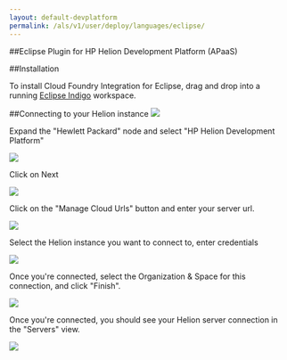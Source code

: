 ```yaml
---
layout: default-devplatform
permalink: /als/v1/user/deploy/languages/eclipse/
---
```

<!--UNDER REVISION-->

##Eclipse Plugin for HP Helion Development Platform (APaaS)

##Installation

To install Cloud Foundry Integration for Eclipse, drag and drop into a running [Eclipse Indigo](http://marketplace.eclipse.org/marketplace-client-intro?mpc_install=106257) workspace.

##Connecting to your Helion instance
<img src="/images/Initial_Screen.png">

Expand the "Hewlett Packard" node and select "HP Helion Development Platform"

<img src="/images/New_Server.png">

Click on Next

<img src="/images/Connect-To-Server.png">

Click on the "Manage Cloud Urls" button and enter your server url.

<img src="/images/Manage-Cloud-Url.png">

Select the Helion instance you want to connect to, enter credentials

<img src="/images/Connect-To-Server-2.png">

Once you're connected, select the Organization & Space for this connection, and click "Finish".

<img src="/images//Select-Org-Space.png">


Once you're connected, you should see your Helion server connection in the "Servers" view.

<img src="/images/Server-Connected.png">